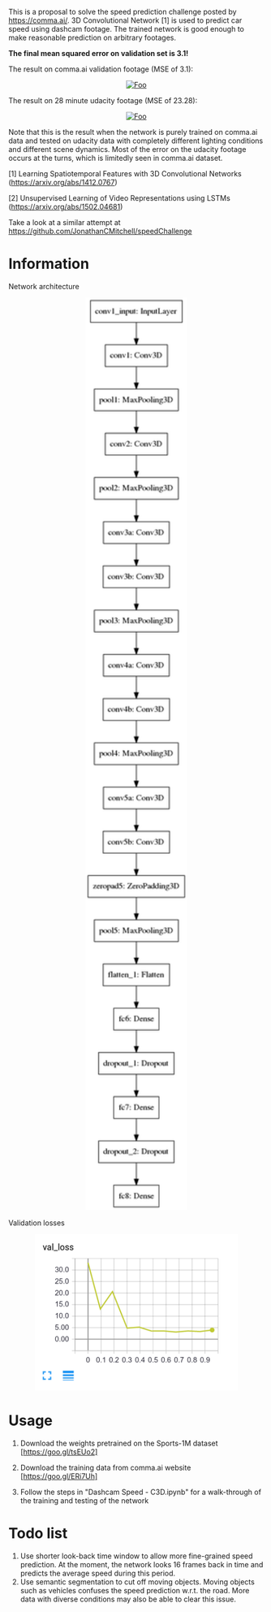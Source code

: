 This is a proposal to solve the speed prediction challenge posted by https://comma.ai/. 3D Convolutional Network [1] is used to predict car speed using dashcam footage. The trained network is good enough to make reasonable prediction on arbitrary footages.

**The final mean squared error on validation set is 3.1!**

The result on comma.ai validation footage (MSE of 3.1):

<a href="https://www.youtube.com/watch?v=384IEndkPYc" rel="some text"><p align="center">![Foo](https://j.gifs.com/O7mjjp.gif)</p></a>

The result on 28 minute udacity footage (MSE of 23.28):

<a href="https://youtu.be/QMaUF7UDGu0" rel="some text"><p align="center">![Foo](https://j.gifs.com/JZOZrl.gif)</p></a>

Note that this is the result when the network is purely trained on comma.ai data and tested on udacity data with completely different lighting conditions and different scene dynamics. Most of the error on the udacity footage occurs at the turns, which is limitedly seen in comma.ai dataset.

[1] Learning Spatiotemporal Features with 3D Convolutional Networks (https://arxiv.org/abs/1412.0767)

[2] Unsupervised Learning of Video Representations using LSTMs (https://arxiv.org/abs/1502.04681)

Take a look at a similar attempt at https://github.com/JonathanCMitchell/speedChallenge

# Information

Network architecture

<p align="center">
<img width="200" src="model.png"/>
</p>

Validation losses

<p align="center">
<img width="400" src="val_loss.png"/>
</p>

# Usage

1. Download the weights pretrained on the Sports-1M dataset [https://goo.gl/tsEUo2]

2. Download the training data from comma.ai website [https://goo.gl/ERi7Uh]

3. Follow the steps in "Dashcam Speed - C3D.ipynb" for a walk-through of the training and testing of the network

# Todo list

1. Use shorter look-back time window to allow more fine-grained speed prediction. At the moment, the network looks 16 frames back in time and predicts the average speed during this period.
2. Use semantic segmentation to cut off moving objects. Moving objects such as vehicles confuses the speed prediction w.r.t. the road. More data with diverse conditions may also be able to clear this issue.
